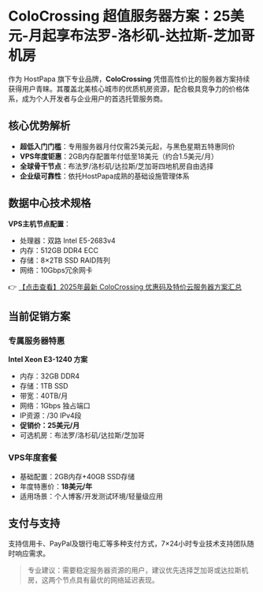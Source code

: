 # ColoCrossing 超值服务器方案：25美元-月起享布法罗-洛杉矶-达拉斯-芝加哥机房

作为 HostPapa 旗下专业品牌，**ColoCrossing** 凭借高性价比的服务器方案持续获得用户青睐。其覆盖北美核心城市的优质机房资源，配合极具竞争力的价格体系，成为个人开发者与企业用户的首选托管服务商。

## 核心优势解析

- **超低入门门槛**：专用服务器月付仅需25美元起，与黑色星期五特惠同价
- **VPS年度钜惠**：2GB内存配置年付低至18美元（约合1.5美元/月）
- **全球骨干节点**：布法罗/洛杉矶/达拉斯/芝加哥四地机房自由选择
- **企业级可靠性**：依托HostPapa成熟的基础设施管理体系

## 数据中心技术规格

**VPS主机节点配置**：
- 处理器：双路 Intel E5-2683v4
- 内存：512GB DDR4 ECC
- 存储：8×2TB SSD RAID阵列
- 网络：10Gbps冗余网卡

👉 [【点击查看】2025年最新 ColoCrossing 优惠码及特价云服务器方案汇总](https://bit.ly/ColoCrossing)

## 当前促销方案

### 专属服务器特惠
**Intel Xeon E3-1240 方案**  
- 内存：32GB DDR4  
- 存储：1TB SSD  
- 带宽：40TB/月  
- 网络：1Gbps 独占端口  
- IP资源：/30 IPv4段  
- **促销价：25美元/月**  
- 可选机房：布法罗/洛杉矶/达拉斯/芝加哥

### VPS年度套餐
- 基础配置：2GB内存+40GB SSD存储
- 年度特惠价：**18美元/年**
- 适用场景：个人博客/开发测试环境/轻量级应用

## 支付与支持
支持信用卡、PayPal及银行电汇等多种支付方式，7×24小时专业技术支持团队随时响应需求。

> 专业建议：需要稳定服务器资源的用户，建议优先选择芝加哥或达拉斯机房，这两个节点具有最优的网络延迟表现。